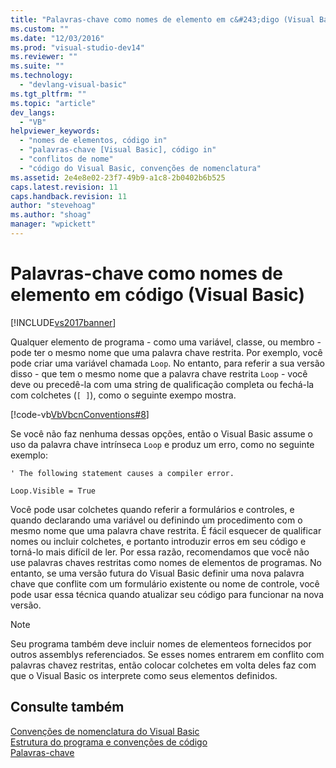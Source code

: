 ```yaml
---
title: "Palavras-chave como nomes de elemento em c&#243;digo (Visual Basic) | Microsoft Docs"
ms.custom: ""
ms.date: "12/03/2016"
ms.prod: "visual-studio-dev14"
ms.reviewer: ""
ms.suite: ""
ms.technology: 
  - "devlang-visual-basic"
ms.tgt_pltfrm: ""
ms.topic: "article"
dev_langs: 
  - "VB"
helpviewer_keywords: 
  - "nomes de elementos, código in"
  - "palavras-chave [Visual Basic], código in"
  - "conflitos de nome"
  - "código do Visual Basic, convenções de nomenclatura"
ms.assetid: 2e4e8e02-23f7-49b9-a1c8-2b0402b6b525
caps.latest.revision: 11
caps.handback.revision: 11
author: "stevehoag"
ms.author: "shoag"
manager: "wpickett"
---
```

# Palavras-chave como nomes de elemento em c&#243;digo (Visual Basic)
[!INCLUDE[vs2017banner](../../../csharp/includes/vs2017banner.md)]

Qualquer elemento de programa \- como uma variável, classe, ou membro \- pode ter o mesmo nome que uma palavra chave restrita.  Por exemplo, você pode criar uma variável chamada `Loop`.  No entanto, para referir a sua versão disso \- que tem o mesmo nome que a palavra chave restrita `Loop` \- você deve ou precedê\-la com uma string de qualificação completa ou fechá\-la com colchetes \(`[ ]`\), como o seguinte exempo mostra.  
  
 [!code-vb[VbVbcnConventions#8](../../../visual-basic/programming-guide/program-structure/codesnippet/VisualBasic/keywords-as-element-names-in-code_1.vb)]  
  
 Se você não faz nenhuma dessas opções, então o Visual Basic assume o uso da palavra chave intrínseca `Loop` e produz um erro, como no seguinte exemplo:  
  
 `' The following statement causes a compiler error.`  
  
 `Loop.Visible = True`  
  
 Você pode usar colchetes quando referir a formulários e controles, e quando declarando uma variável ou definindo um procedimento com o mesmo nome que uma palavra chave restrita.  É fácil esquecer de qualificar nomes ou incluir colchetes, e portanto introduzir erros em seu código e torná\-lo mais difícil de ler.  Por essa razão, recomendamos que você não use palavras chaves restritas como nomes de elementos de programas.  No entanto, se uma versão futura do Visual Basic definir uma nova palavra chave que conflite com um formulário existente ou nome de controle, você pode usar essa técnica quando atualizar seu código para funcionar na nova versão.  
  
> [!NOTE]
>  Seu programa também deve incluir nomes de elementeos fornecidos por outros assemblys referenciados.  Se esses nomes entrarem em conflito com palavras chavez restritas, então colocar colchetes em volta deles faz com que o Visual Basic os interprete como seus elementos definidos.  
  
## Consulte também  
 [Convenções de nomenclatura do Visual Basic](../../../visual-basic/programming-guide/program-structure/naming-conventions.md)   
 [Estrutura do programa e convenções de código](../../../visual-basic/programming-guide/program-structure/program-structure-and-code-conventions.md)   
 [Palavras\-chave](../../../visual-basic/language-reference/keywords/index.md)